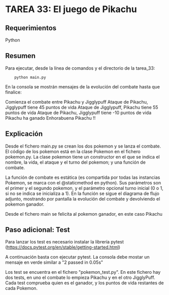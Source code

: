 # TAREA 33: El juego de Pikachu

## Requerimientos

Python

## Resumen

Para ejecutar, desde la línea de comandos y el directorio de la tarea_33:

        python main.py

En la consola se mostrán mensajes de la evolución del combate hasta que finalice:

Comienza el combate entre Pikachu y Jigglypuff
Ataque de Pikachu, Jigglypuff tiene 45 puntos de vida
Ataque de Jigglypuff, Pikachu tiene 55 puntos de vida
Ataque de Pikachu, Jigglypuff tiene -10 puntos de vida
Pikachu ha ganado
Enhorabuena Pikachu !!

## Explicación

Desde el fichero main.py se crean los dos pokemon y se lanza el combate. El código de los pokemon está en la clase Pokemon en el fichero pokemon.py. La clase pokemon tiene un constructor en el que se indica el nombre, la vida, el ataque y el turno del pokemon; y una función de combate.

La función de combate es estática (es compartida por todas las instancias Pokemon, se marca con el @staticmethod en python). Sus parámetros son el primer y el segundo pokemon, y el parámetro opcional turno inicial (0 o 1, si no se indica se inicializa a 1). En la función se sigue el diagrama de flujo adjunto, mostrando por pantalla la evolución del combate y devolviendo el pokemon ganador.

Desde el fichero main se felicita al pokemon ganador, en este caso Pikachu

## Paso adicional: Test

Para lanzar los test es necesario instalar la librería pytest (https://docs.pytest.org/en/stable/getting-started.html)

A continuación basta con ejecutar pytest. La consola debe mostar un mensaje en verde similar a "2 passed in 0.05s"

Los test se encuentra en el fichero "pokemon_test.py". En este fichero hay dos tests, en uno el combate lo empieza Pikachu y en el otro JigglyPuff. Cada test comprueba quien es el ganador, y los puntos de vida restantes de cada Pokemon.
